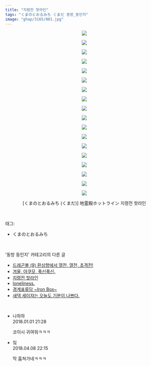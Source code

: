 ```yaml
---
title: "지령전 핫라인"
tags: "くまのとおるみち くまだ 동방_동인지"
image: "ghap/3165/001.jpg"
---
```

<div class="article">
<p style="text-align: center; clear: none; float: none;"><img src="{{ site.nasurl }}/ghap/3165/001.jpg"/></p>
<p style="text-align: center; clear: none; float: none;"><img src="{{ site.nasurl }}/ghap/3165/002.jpg"/></p>
<p style="text-align: center; clear: none; float: none;"><img src="{{ site.nasurl }}/ghap/3165/003.jpg"/></p>
<p style="text-align: center; clear: none; float: none;"><img src="{{ site.nasurl }}/ghap/3165/004.jpg"/></p>
<p style="text-align: center; clear: none; float: none;"><img src="{{ site.nasurl }}/ghap/3165/005.jpg"/></p>
<p style="text-align: center; clear: none; float: none;"><img src="{{ site.nasurl }}/ghap/3165/006.jpg"/></p>
<p style="text-align: center; clear: none; float: none;"><img src="{{ site.nasurl }}/ghap/3165/007.jpg"/></p>
<p style="text-align: center; clear: none; float: none;"><img src="{{ site.nasurl }}/ghap/3165/008.jpg"/></p>
<p style="text-align: center; clear: none; float: none;"><img src="{{ site.nasurl }}/ghap/3165/009.jpg"/></p>
<p style="text-align: center; clear: none; float: none;"><img src="{{ site.nasurl }}/ghap/3165/010.jpg"/></p>
<p style="text-align: center; clear: none; float: none;"><img src="{{ site.nasurl }}/ghap/3165/011.jpg"/></p>
<p style="text-align: center; clear: none; float: none;"><img src="{{ site.nasurl }}/ghap/3165/012.jpg"/></p>
<p style="text-align: center; clear: none; float: none;"><img src="{{ site.nasurl }}/ghap/3165/013.jpg"/></p>
<p style="text-align: center; clear: none; float: none;"><img src="{{ site.nasurl }}/ghap/3165/014.jpg"/></p>
<p style="text-align: center; clear: none; float: none;"><img src="{{ site.nasurl }}/ghap/3165/015.jpg"/></p>
<p style="text-align: center; clear: none; float: none;"><img src="{{ site.nasurl }}/ghap/3165/016.jpg"/></p>
<p style="text-align: center; clear: none; float: none;"><img src="{{ site.nasurl }}/ghap/3165/017.jpg"/></p>
<p style="text-align: center; clear: none; float: none;"><img src="{{ site.nasurl }}/ghap/3165/018.jpg"/></p>
<p style="text-align: center; clear: none; float: none;">[くまのとおるみち (くまだ)] 地霊殿ホットライン 지령전 핫라인</p>
</div><br/>
<div class="tagTrail">
<p>태그: </p>
<ul>
<li>くまのとおるみち</li>
</ul>
</div><br/>
<div class="another">
<p>'동방 동인지' 카테고리의 다른 글</p>
<ul>
<li><a href="/2017-03-13-ghap_3167">드래곤볼 (9) 환상향에서 열전, 열전, 초격전!</a></li>
<li><a href="/2017-03-13-ghap_3166">겨울, 야쿠모, 푹신푹신.</a></li>
<li><a href="/2017-03-13-ghap_3165">지령전 핫라인</a></li>
<li><a href="/2017-03-13-ghap_3164">loneliness.</a></li>
<li><a href="/2017-03-13-ghap_3162">경계표류담 ~Iron Box~</a></li>
<li><a href="/2017-03-01-ghap_3158">새댁 세이쟈는 오늘도 기분이 나쁘다.</a></li>
</ul>
</div><br/>
<div class="cb_module cb_fluid">
<div class="cb_wrt cb_profile">
<div class="comment">
<ul>
<li class="cb_thumb_off" id="comment15164266">
<div class="cb_comment_area">
<div class="cb_info_area">
<div class="cb_section">
<span class="cb_nick_name">나하하</span>
</div>
<div class="cb_section">
<span class="cb_date">2018.01.01 21:28 </span>
</div>
</div>
<div class="cb_dsc_comment">
<p class="cb_dsc">
											코이시 귀여워ㅋㅋㅋ
										</p>
</div>
</div></li>
<li class="cb_thumb_off" id="comment15235617">
<div class="cb_comment_area">
<div class="cb_info_area">
<div class="cb_section">
<span class="cb_nick_name">잌</span>
</div>
<div class="cb_section">
<span class="cb_date">2018.04.08 22:15 </span>
</div>
</div>
<div class="cb_dsc_comment">
<p class="cb_dsc">
											막 훔쳐가네ㅋㅋㅋ
										</p>
</div>
</div></li>
</ul>
</div>
</div><!-- commentList close -->
</div><br/>
